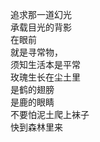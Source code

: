 <p class="has-line-data" data-line-start="0" data-line-end="10">追求那一道幻光<br>
承载目光的背影<br>
在眼前<br>
就是寻常物，<br>
须知生活本是平常<br>
玫瑰生长在尘土里<br>
是鹤的翅膀<br>
是鹿的眼睛<br>
不要怕泥土爬上袜子<br>
快到森林里来</p>
